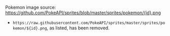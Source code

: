 Pokemon image source:
https://github.com/PokeAPI/sprites/blob/master/sprites/pokemon/{id}.png
- `https://raw.githubusercontent.com/PokeAPI/sprites/master/sprites/pokemon/${id}.png`, as listed, has been removed.
